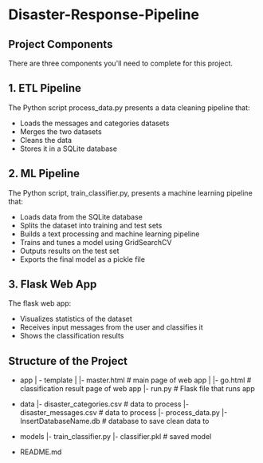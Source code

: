 # Disaster-Response-Pipeline


## Project Components
There are three components you'll need to complete for this project.

## 1. ETL Pipeline
The Python script process_data.py presents a data cleaning pipeline that:

* Loads the messages and categories datasets
* Merges the two datasets
* Cleans the data
* Stores it in a SQLite database

## 2. ML Pipeline
The Python script, train_classifier.py, presents a machine learning pipeline that:

* Loads data from the SQLite database
* Splits the dataset into training and test sets
* Builds a text processing and machine learning pipeline
* Trains and tunes a model using GridSearchCV
* Outputs results on the test set
* Exports the final model as a pickle file

## 3. Flask Web App
The flask web app:

* Visualizes statistics of the dataset
* Receives input messages from the user and classifies it
* Shows the classification results

## Structure of the Project

- app
| - template
| |- master.html  # main page of web app
| |- go.html  # classification result page of web app
|- run.py  # Flask file that runs app

- data
|- disaster_categories.csv  # data to process 
|- disaster_messages.csv  # data to process
|- process_data.py
|- InsertDatabaseName.db   # database to save clean data to

- models
|- train_classifier.py
|- classifier.pkl  # saved model 

- README.md
